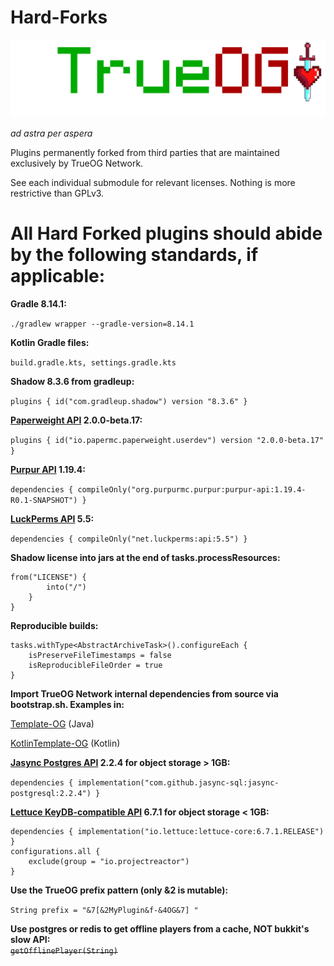# Hard-Forks

![Icon](https://github.com/true-og/website/blob/main/assets/images/logos/Logo-Alternate-Transparent.png)

*ad astra per aspera*

Plugins permanently forked from third parties that are maintained exclusively by TrueOG Network.

See each individual submodule for relevant licenses. Nothing is more restrictive than GPLv3.

# All Hard Forked plugins should abide by the following standards, if applicable:

**Gradle 8.14.1:**

```./gradlew wrapper --gradle-version=8.14.1```

**Kotlin Gradle files:**

```build.gradle.kts, settings.gradle.kts```

**Shadow 8.3.6 from gradleup:**

```plugins { id("com.gradleup.shadow") version "8.3.6" }```

**[Paperweight API](https://docs.papermc.io/paper/dev/userdev/) 2.0.0-beta.17:**

```plugins { id("io.papermc.paperweight.userdev") version "2.0.0-beta.17" }```

**[Purpur API](https://repo.purpurmc.org/javadoc/snapshots/org/purpurmc/purpur/purpur-api/1.19.4-R0.1-SNAPSHOT/raw/index.html) 1.19.4:**

```dependencies { compileOnly("org.purpurmc.purpur:purpur-api:1.19.4-R0.1-SNAPSHOT") }```

**[LuckPerms API](https://luckperms.net/wiki/Developer-API) 5.5:**

```dependencies { compileOnly("net.luckperms:api:5.5") }```

**Shadow license into jars at the end of tasks.processResources:**

```
from("LICENSE") {
        into("/")
    } 
}
```

**Reproducible builds:**

```
tasks.withType<AbstractArchiveTask>().configureEach {
    isPreserveFileTimestamps = false
    isReproducibleFileOrder = true
}
```

**Import TrueOG Network internal dependencies from source via bootstrap.sh. Examples in:**

[Template-OG](https://github.com/true-og/Template-OG) (Java)

[KotlinTemplate-OG](https://github.com/true-og/KotlinTemplate-OG) (Kotlin)

**[Jasync Postgres API](https://github.com/jasync-sql/jasync-sql) 2.2.4 for object storage > 1GB:**

```dependencies { implementation("com.github.jasync-sql:jasync-postgresql:2.2.4") }```

**[Lettuce KeyDB-compatible API](https://lettuce.io/docs/getting-started.html) 6.7.1 for object storage < 1GB:**

```
dependencies { implementation("io.lettuce:lettuce-core:6.7.1.RELEASE") }
configurations.all {
    exclude(group = "io.projectreactor")
}
```

**Use the TrueOG prefix pattern (only &2 is mutable):**

```String prefix = "&7[&2MyPlugin&f-&4OG&7] "```

**Use postgres or redis to get offline players from a cache, NOT bukkit's slow API:**  
~~`getOfflinePlayer(String)`~~
